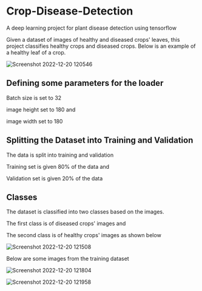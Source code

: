 # Crop-Disease-Detection
A deep learning project for plant disease detection using tensorflow

Given a dataset of images of healthy and diseased crops' leaves, this project classifies healthy crops and diseased crops.
Below is an example of a healthy leaf of a crop.

![Screenshot 2022-12-20 120546](https://user-images.githubusercontent.com/78556152/208627955-c203a0fb-e401-4eb7-99bc-32481611242a.png)

## Defining some parameters for the loader

Batch size is set to 32

image height set to 180 and 

image width set to 180

## Splitting the Dataset into Training and Validation

The data is split into training and validation

Training set is given 80% of the data and 

Validation set is given 20% of the data

## Classes

The dataset is classified into two classes based on the images.

The first class is of diseased crops' images and 

The second class is of healthy crops' images as shown below

![Screenshot 2022-12-20 121508](https://user-images.githubusercontent.com/78556152/208629407-e4b4ee16-2afc-4105-8bf8-653d3e49abf0.png)

Below are some images from the training dataset

![Screenshot 2022-12-20 121804](https://user-images.githubusercontent.com/78556152/208630043-dd56c4ec-99a8-4db3-99ed-86f6d573fce0.png)

![Screenshot 2022-12-20 121958](https://user-images.githubusercontent.com/78556152/208630440-3d51bf24-a8e5-4c64-8fc5-676dcebced2f.png)
